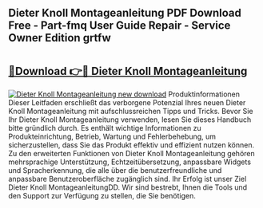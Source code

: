 ## Dieter Knoll Montageanleitung PDF Download Free - Part-fmq User Guide Repair - Service Owner Edition grtfw

# <h2><a href="http://df71qtu.blite.top/?on=Dieter+Knoll+Montageanleitung">🔗Download 👉🔴 Dieter Knoll Montageanleitung</a></h2>

[![Dieter Knoll Montageanleitung new download](https://i.imgur.com/lujVjoI.png)](http://df71qtu.blite.top/?on=Dieter+Knoll+Montageanleitung)
Produktinformationen Dieser Leitfaden erschließt das verborgene Potenzial Ihres neuen Dieter Knoll Montageanleitung mit aufschlussreichen Tipps und Tricks. Bevor Sie Ihr Dieter Knoll Montageanleitung verwenden, lesen Sie dieses Handbuch bitte gründlich durch. Es enthält wichtige Informationen zu Produkteinrichtung, Betrieb, Wartung und Fehlerbehebung, um sicherzustellen, dass Sie das Produkt effektiv und effizient nutzen können. Zu den erweiterten Funktionen von Dieter Knoll Montageanleitung gehören mehrsprachige Unterstützung, Echtzeitübersetzung, anpassbare Widgets und Spracherkennung, die alle über die benutzerfreundliche und anpassbare Benutzeroberfläche zugänglich sind. Ihr Erfolg ist unser Ziel Dieter Knoll MontageanleitungDD. Wir sind bestrebt, Ihnen die Tools und den Support zur Verfügung zu stellen, die Sie benötigen.
